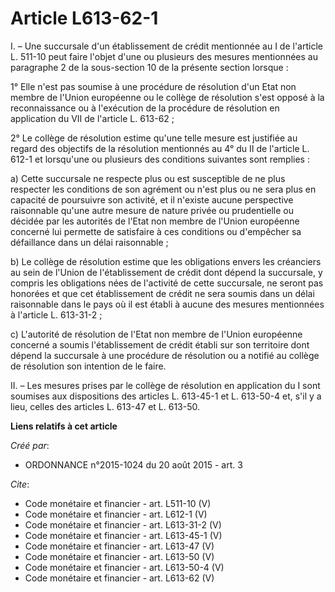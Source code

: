 # Article L613-62-1

I. – Une succursale d'un établissement de crédit mentionnée au I de l'article L. 511-10 peut faire l'objet d'une ou plusieurs
des mesures mentionnées au paragraphe 2 de la sous-section 10 de la présente section lorsque : 

1° Elle n'est pas soumise à une procédure de résolution d'un Etat non membre de l'Union européenne ou le collège de
résolution s'est opposé à la reconnaissance ou à l'exécution de la procédure de résolution en application du VII de l'article
L. 613-62 ; 

2° Le collège de résolution estime qu'une telle mesure est justifiée au regard des objectifs de la résolution mentionnés au
4° du II de l'article L. 612-1 et lorsqu'une ou plusieurs des conditions suivantes sont remplies : 

a) Cette succursale ne respecte plus ou est susceptible de ne plus respecter les conditions de son agrément ou n'est plus ou
ne sera plus en capacité de poursuivre son activité, et il n'existe aucune perspective raisonnable qu'une autre mesure de
nature privée ou prudentielle ou décidée par les autorités de l'Etat non membre de l'Union européenne concerné lui permette
de satisfaire à ces conditions ou d'empêcher sa défaillance dans un délai raisonnable ; 

b) Le collège de résolution estime que les obligations envers les créanciers au sein de l'Union de l'établissement de crédit
dont dépend la succursale, y compris les obligations nées de l'activité de cette succursale, ne seront pas honorées et que
cet établissement de crédit ne sera soumis dans un délai raisonnable dans le pays où il est établi à aucune des mesures
mentionnées à l'article L. 613-31-2 ; 

c) L'autorité de résolution de l'Etat non membre de l'Union européenne concerné a soumis l'établissement de crédit établi sur
son territoire dont dépend la succursale à une procédure de résolution ou a notifié au collège de résolution son intention de
le faire. 

II. – Les mesures prises par le collège de résolution en application du I sont soumises aux dispositions des articles L.
613-45-1 et L. 613-50-4 et, s'il y a lieu, celles des articles L. 613-47 et L. 613-50.

**Liens relatifs à cet article**

_Créé par_:

  - ORDONNANCE n°2015-1024 du 20 août 2015 - art. 3

_Cite_:

  - Code monétaire et financier - art. L511-10 (V)
  - Code monétaire et financier - art. L612-1 (V)
  - Code monétaire et financier - art. L613-31-2 (V)
  - Code monétaire et financier - art. L613-45-1 (V)
  - Code monétaire et financier - art. L613-47 (V)
  - Code monétaire et financier - art. L613-50 (V)
  - Code monétaire et financier - art. L613-50-4 (V)
  - Code monétaire et financier - art. L613-62 (V)
